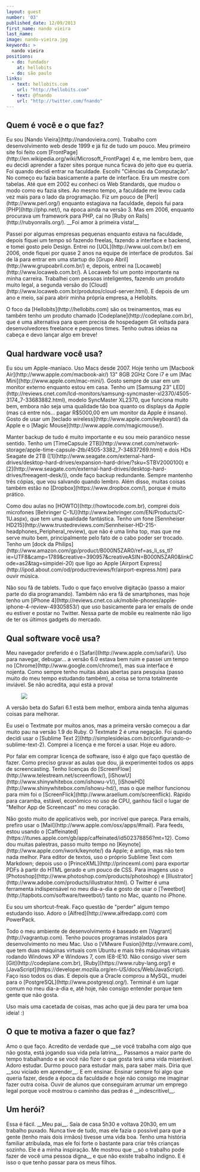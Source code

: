 ```yaml
---
layout: guest
number: '03'
published_date: 12/09/2013
first_name: nando vieira
last_name:
image: nando-vieira.jpg
keywords: >
  nando vieira
positions:
  - do: fundador
    at: hellobits
  - do: são paulo
links:
  - text: hellobits.com
    url: "http://hellobits.com"
  - text: @fnando
    url: "http://twitter.com/fnando"
---
```

<section class="question">
  <div class="wrapper">
    <div class="question-title-area">
      <h2 class="question-title">Quem é você e o que faz?</h2>
    </div>
    <div class="question-content-area">
      <div class="question-content text">
        <p>
          Eu sou [Nando Vieira](http://nandovieira.com). Trabalho com
          desenvolvimento web desde 1999 e já fiz de tudo um pouco. Meu primeiro
          site foi feito com
          [FrontPage](http://en.wikipedia.org/wiki/Microsoft_FrontPage) 4 e, me
          lembro bem, que eu decidi aprender a fazer sites porque nunca ficava
          do jeito que eu queria. Foi quando decidi entrar na faculdade. Escolhi
          "Ciências da Computação". No começo eu fazia basicamente a parte de
          interface. Era um mestre com tabelas. Até que em 2002 eu conheci os
          Web Standards, que mudou o modo como eu fazia sites. Ao mesmo tempo, a
          faculdade me levou cada vez mais para o lado da programação. Fiz um
          pouco de [Perl](http://www.perl.org/) enquanto estagiava na faculdade,
          depois fui para [PHP](http://php.net/), na época ainda na versão 3.
          Mas em 2006, enquanto procurava um framework para PHP, caí no
          [Ruby on Rails](http://rubyonrails.org/).
          __Foi amor à primeira vista!__
        </p>
        <p>
          Passei por algumas empresas pequenas enquanto estava na faculdade,
          depois fiquei um tempo só fazendo freelas, fazendo a interface e
          backend, e tomei gosto pelo Design. Entrei no
          [UOL](http://www.uol.com.br/) em 2006, onde fiquei por quase 2 anos na
          equipe de interface de produtos. Saí de lá para entrar em uma startup
          do [Grupo Abril](http://www.grupoabril.com.br/) e, depois, entrei na
          [Locaweb](http://www.locaweb.com.br/). A Locaweb foi um ponto
          importante na minha carreira. Trabalhei com pessoas inteligentes,
          fazendo um produto muito legal, a segunda versão do
          [Cloud](http://www.locaweb.com.br/produtos/cloud-server.html). E
          depois de um ano e meio, saí para abrir minha própria empresa, a
          Hellobits.
        </p>
        <p>
          O foco da [Hellobits](http://hellobits.com) são os treinamentos, mas
          eu também tenho um produto chamado
          [Codeplane](http://codeplane.com.br), que é uma alternativa para quem
          precisa de hospedagem Git voltada para desenvolvedores freelance e
          pequenos times. Tenho outras ideias na cabeça e devo lançar algo em
          breve!
        </p>
      </div>
    </div>
  </div>
</section>

<section class="question">
  <div class="wrapper">
    <div class="question-title-area">
      <h2 class="question-title">Qual hardware você usa?</h2>
    </div>
    <div class="question-content-area">
      <div class="question-content text">
        <p>
          Eu sou um Apple-maníaco. Uso Macs desde 2007. Hoje tenho um
          [Macbook Air](http://www.apple.com/macbook-air/) 13" 8GB 2GHz Core i7 e um
          [Mac Mini](http://www.apple.com/mac-mini/). Gosto sempre de usar em um
          monitor externo enquanto estou em casa. Tenho um
          [Samsung 23" LED](http://reviews.cnet.com/lcd-monitors/samsung-syncmaster-xl2370/4505-3174_7-33683882.html),
          modelo SyncMaster XL2370, que funciona muito bem, embora não seja uma
          qualidade tão boa quanto os displays da Apple (mas cá entre nós...
          pagar R$5000,00 em um monitor da Apple é insano). Gosto de usar um
          [teclado wireless](http://www.apple.com/keyboard/) da Apple e o
          [Magic Mouse](http://www.apple.com/magicmouse/).
        </p>
        <p>
          Manter backup de tudo é muito importante e eu sou meio paranóico nesse
          sentido. Tenho um
          [TimeCapsule 2TB](http://www.cnet.com/network-storage/apple-time-capsule-2tb/4505-3382_7-34837269.html)
          e dois HDs Seagate de 2TB
          ([1](http://www.seagate.com/external-hard-drives/desktop-hard-drives/expansion-hard-drive/?sku=STBV2000100)
          e [2](http://www.seagate.com/external-hard-drives/desktop-hard-drives/freeagent-desk/)),
          onde faço backup redundante. Sempre mantenho três cópias, que vou
          salvando quando lembro. Além disso, muitas coisas também estão no
          [Dropbox](https://www.dropbox.com/), porque é muito prático.
        </p>
        <p>
          Como dou aulas no [HOWTO](http://howtocode.com.br), comprei dois
          microfones [Behringer C-1U](http://www.behringer.com/EN/Products/C-1U.aspx),
          que tem uma qualidade fantástica. Tenho um fone
          [Sennheiser HD215](http://www.trustedreviews.com/Sennheiser-HD-215-headphones_Peripheral_review),
          que não é uma linha top, mas que me serve muito bem, principalmente
          pelo fato de o cabo poder ser trocado. Tenho um
          [dock da Philips](http://www.amazon.com/gp/product/B000N5ZAR0/ref=as_li_ss_tl?ie=UTF8&camp=1789&creative=390957&creativeASIN=B000N5ZAR0&linkCode=as2&tag=simpidei-20)
          que ligo ao Apple [Airport Express](http://ipod.about.com/od/productreviews/fr/airport-express.htm)
          para ouvir música.
        </p>
        <p>
          Não sou fã de tablets. Tudo o que faço envolve digitação (passo a
          maior parte do dia programando). Também não era fã de smartphones, mas
          hoje tenho um [iPhone 4](http://reviews.cnet.co.uk/mobile-phones/apple-iphone-4-review-49305853/)
          que uso basicamente para ler emails de onde eu estiver e postar no
          Twitter. Nessa parte de mobile eu realmente não ligo de ter os últimos
          gadgets do mercado.
        </p>
      </div>
    </div>
  </div>
</section>

<section class="question">
  <div class="wrapper">
    <div class="question-title-area">
      <h2 class="question-title">Qual software você usa?</h2>
    </div>
    <div class="question-content-area">
      <div class="question-content text">
        <p>
          Meu navegador preferido é o [Safari](http://www.apple.com/safari/).
          Uso para navegar, debugar... a versão 6.0 estava bem ruim e passei um
          tempo no [Chrome](http://www.google.com/chrome/), mas sua interface é
          nojenta. Como sempre tenho muitas abas abertas para pesquisa (passo
          muito do meu tempo estudando também), a coisa se torna totalmente
          inviável. Se não acredita, aqui está a prova!
        </p>
        <figure>
          <img src="/images/content/nando-vieira-chrome.png" class="image-fit" />
        </figure>
        <p>
          A versão beta do Safari 6.1 está bem melhor, embora ainda tenha
          algumas coisas para melhorar.
        </p>
        <p>
          Eu usei o Textmate por muitos anos, mas a primeira versão começou a
          dar muito pau na versão 1.9 do Ruby. O Textmate 2 é uma negação. Foi
          quando decidi usar o
          [Sublime Text 2](http://simplesideias.com.br/configurando-o-sublime-text-2).
          Comprei a licença e me forcei a usar. Hoje eu adoro.
        </p>
        <p>
          Por falar em comprar licença de software, isso é algo que faço questão
          de fazer. Como preciso gravar as aulas que dou, já experimentei todos
          os apps de screencasting. Tenho licenças do
          [ScreenFlow](http://www.telestream.net/screenflow/),
          [iShowU](http://www.shinywhitebox.com/ishowu-v1/),
          [iShowHD](http://www.shinywhitebox.com/ishowu-hd/), mas o que melhor
          funcionou para mim foi o
          [ScreenFlick](http://www.araelium.com/screenflick). Rápido para
          caramba, estável, econômico no uso de CPU, ganhou fácil o lugar de
          "Melhor App de Screencast" no meu coração.
        </p>
        <p>
          Não gosto muito de applicativos web, por incrível que pareça. Para
          emails, prefiro usar o [Mail](http://www.apple.com/osx/apps/#mail).
          Para feeds, estou usando o
          [Caffeinated](https://itunes.apple.com/gb/app/caffeinated/id502378856?mt=12).
          Como dou muitas palestras, passo muito tempo no
          [Keynote](http://www.apple.com/iwork/keynote/) da Apple; é antigo, mas
          não tem nada melhor. Para editor de textos, uso o próprio Sublime Text
          com Markdown; depois uso o
          [PrinceXML](http://princexml.com) para exportar PDFs à partir do HTML
          gerado e um pouco de CSS. Para imagens uso o
          [Photoshop](http://www.photoshop.com/products/photoshop) e
          [Illustrator](http://www.adobe.com/products/illustrator.html).
          O Twitter é uma ferramenta indispensável no meu dia-a-dia e gosto de
          usar o [Tweetbot](http://tapbots.com/software/tweetbot/) tanto no Mac,
          quanto no iPhone.
        </p>
        <p>
          Eu sou um shortcut-freak. Faço questão de "perder" algum tempo
          estudando isso. Adoro o [Alfred](http://www.alfredapp.com) com
          PowerPack.
        </p>
        <p>
          Todo o meu ambiente de desenvolvimento é baseado em
          [Vagrant](http://vagrantup.com). Tenho poucos programas instalados
          para desenvolvimento no meu Mac. Uso o [VMware Fusion](http://vmware.com),
          que tem duas máquinas virtuais com Ubuntu e mais três máquinas
          virtuais rodando Windows XP e Windows 7, com IE8-IE10.
          Não consigo viver sem [Git](http://codeplane.com.br),
          [Ruby](https://www.ruby-lang.org/) e
          [JavaScript](https://developer.mozilla.org/en-US/docs/Web/JavaScript).
          Faço isso todos os dias. E depois que a Oracle comprou a
          MySQL, mudei para o [PostgreSQL](http://www.postgresql.org/).
          Terminal é um lugar comum no meu dia-a-dia e, até hoje, não consigo
          entender porque tem gente que não gosta.
        </p>
        <p>
          Uso mais uma cacetada de coisas, mas acho que já deu para ter uma boa
          ideia! :)
        </p>
      </div>
    </div>
  </div>
</section>

<section class="question">
  <div class="wrapper">
    <div class="question-title-area">
      <h2 class="question-title">O que te motiva a fazer o que faz?</h2>
    </div>
    <div class="question-content-area">
      <div class="question-content text">
        <p>
          Amo o que faço. Acredito de verdade que __se você trabalha com algo
          que não gosta, está jogando sua vida pela latrina__. Passamos a maior
          parte do tempo trabalhando e se você não fizer o que gosta terá uma
          vida miserável. Adoro estudar. Durmo pouco para estudar mais, para
          saber mais. Diria que __sou viciado em aprender__. E em ensinar.
          Ensinar sempre foi algo que queria fazer, desde a época da faculdade e
          hoje não consigo me imaginar fazer outra coisa. Ouvir de alunos que
          conseguiram arrumar um emprego legal porque você mostrou o caminho das
          pedras é __indescritível__.
        </p>
      </div>
    </div>
  </div>
</section>

<section class="question">
  <div class="wrapper">
    <div class="question-title-area">
      <h2 class="question-title">Um herói?</h2>
    </div>
    <div class="question-content-area">
      <div class="question-content text">
        <p>
          Essa é fácil. __Meu pai__. Saía de casa 5h30 e voltava 20h30, em um
          trabalho puxado. Nunca tive de tudo, mas ele fazia o possível para que
          a gente (tenho mais dois irmãos) tivesse uma vida boa. Tenho uma
          história familiar atribulada, mas ele foi forte o bastante para criar
          três crianças sozinho. Ele é a minha inspiração. Me mostrou que __só o
          trabalho pode fazer de você uma pessoa digna__ e que não existe
          trabalho indigno. E é isso o que tenho passar para os meus filhos.
        </p>
      </div>
    </div>
  </div>
</section>